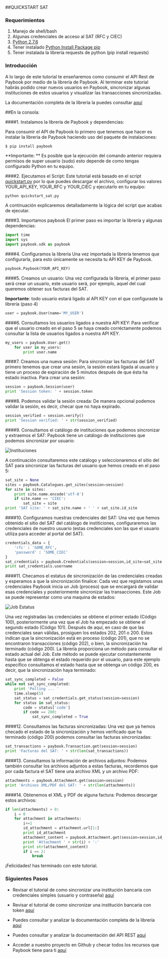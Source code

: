 
##QUICKSTART SAT

### Requerimientos

1. Manejo de shell/bash
2. Algunas credenciales de acceso al SAT (RFC y CIEC)
3. [Python 2.7.6](https://www.python.org/downloads/)
4. Tener instalado [Python Install Package pip](https://pip.pypa.io/en/stable/installing/)
5. Tener instalada la librería requests de python (pip install requests)

### Introducción

A lo largo de este tutorial te enseñaremos como consumir el API Rest de Paybook por medio de la librería de Paybook. Al terminar este tutorial habrás podido crear nuevos usuarios en Paybook, sincronizar algunas instituciones de estos usuarios y visualizar las transacciones sincronizadas.

La documentación completa de la librería la puedes consultar [aquí](https://github.com/Paybook/sync-py/blob/master/readme.md) 

##En la consola:

####1. Instalamos la librería de Paybook y dependencias:

Para consumir el API de Paybook lo primero que tenemos que hacer es instalar la libreria de Paybook haciendo uso del paquete de instalaciones:

```
$ pip install paybook
```

**Importante: ** Es posible que la ejecución del comando anterior requiera permisos de super usuario (sudo) esto depende de como tengas configurado Python en tu equipo.

####2. Ejecutamos el Script:
Este tutorial está basado en el script [quickstart.py](https://github.com/Paybook/sync-py/blob/master/quickstart_sat.py) por lo que puedes descargar el archivo, configurar los valores YOUR_API_KEY, YOUR_RFC y YOUR_CIEC y ejecutarlo en tu equipo:

```python
python quickstart_sat.py
```

A continuación explicaremos detalladamente la lógica del script que acabas de ejecutar.

####3. Importamos paybook
El primer paso es importar la librería y algunas dependencias:

```python
import time
import sys
import paybook.sdk as paybook
```

####4. Configuramos la librería
Una vez importada la librería tenemos que configurarla, para esto únicamente se necesita tu API KEY de Paybook.

```python
paybook.Paybook(YOUR_API_KEY)
```

####5. Creamos un usuario:
Una vez configurada la librería, el primer paso será crear un usuario, este usuario será, por ejemplo, aquel del cual queremos obtener sus facturas del SAT.

**Importante**: todo usuario estará ligado al API KEY con el que configuraste la librería (paso 4)

```python
user = paybook.User(name='MY_USER')
```

####6. Consultamos los usuarios ligados a nuestra API KEY:
Para verificar que el usuario creado en el paso 5 se haya creado corréctamente podemos consultar la lista de usuarios ligados a nuestra API KEY.

```python
my_users = paybook.User.get()
	for user in my_users:
	    print user.name
```

####7. Creamos una nueva sesión:
Para sincronizar las facturas del SAT primero tenemos que crear una sesión, la sesión estará ligada al usuario y tiene un proceso de expiración de 5 minutos después de que ésta ha estado inactiva. Para crear una sesión:

```python
session = paybook.Session(user)
print 'Session token: ' + session.token
```

####8. Podemos validar la sesión creada:
De manera opcional podemos validar la sesión, es decir, checar que no haya expirado.

```python
session_verified = session.verify()
print 'Session verified: ' + str(session_verified)
```

####9. Consultamos el catálogo de instituciones que podemos sincronizar y extraemos el SAT:
Paybook tiene un catálogo de instituciones que podemos sincronizar por usuario:

![Instituciones](https://github.com/Paybook/sync-py/blob/master/sites.png "Instituciones")

A continuación consultaremos este catálogo y seleccionaremos el sitio del SAT para sincronizar las facturas del usuario que hemos creado en el paso 5:

```python
sat_site = None
sites = paybook.Catalogues.get_sites(session=session)
for site in sites:
	print site.name.encode('utf-8')
	if site.name == 'CIEC':
	    sat_site = site
print 'SAT site: ' + sat_site.name + ' ' + sat_site.id_site
```

####10. Configuramos nuestras credenciales del SAT:
Una vez que hemos obtenido el sitio del SAT del catálogo de institiciones, configuraremos las credenciales de nuestro usuario (estas credenciales son las que el usuario utiliza para acceder al portal del SAT).

```python
credentials_data = {
	'rfc' : 'SOME_RFC',
	'password' : 'SOME_CIEC'
}
sat_credentials = paybook.Credentials(session=session,id_site=sat_site.id_site,credentials=credentials_data)
print sat_credentials.username
```

####11. Checamos el estatus de sincronización de las credenciales creadas y esperamos a que la sincronización finalice:
Cada vez que registamos unas credenciales Paybook inicia un Job (proceso) que se encargará de validar esas credenciales y posteriormente sincronizar las transacciones. Este Job se puede representar como una maquina de estados:

![Job Estatus](https://github.com/Paybook/sync-py/blob/master/normal.png "Job Estatus")

Una vez registradas las credenciales se obtiene el primer estado (Código 100), posteriormente una vez que el Job ha empezado se obtiene el segundo estado (Código 101). Después de aquí, en caso de que las credenciales sean válidas, prosiguen los estados 202, 201 o 200. Estos indican que la sincronización está en proceso (código 201), que no se encontraron transacciones (código 202), o bien, la sincronización ha terminado (código 200). La librería proporciona un método para consultar el estado actual del Job. Este método se puede ejecutar constantemente hasta que se obtenga el estado requerido por el usuario, para este ejemplo especifico consultamos el estado hasta que se obtenga un código 200, es decir, que la sincronización haya terminado:

```python
sat_sync_completed = False
while not sat_sync_completed: 
	print 'Polling ... '
	time.sleep(5)
	sat_status = sat_credentials.get_status(session=session)
	for status in sat_status:
		code = status['code']
		if code == 200:
			sat_sync_completed = True
```

####12. Consultamos las facturas sincronizadas:
Una vez que ya hemos checado el estado de la sincronización y hemos verificado que ha terminado (código 200) podemos consultar las facturas sincronizadas:
```python
sat_transactions = paybook.Transaction.get(session=session)
print 'Facturas del SAT: ' + str(len(sat_transactions))
```

####13. Consultamos la información de archivos adjuntos:
Podemos también consultar los archivos adjuntos a estas facturas, recordemos que por cada factura el SAT tiene una archivo XML y un archivo PDF:
```python
attachments = paybook.Attachment.get(session=session)
print 'Archivos XML/PDF del SAT: ' + str(len(attachments))
```

####14. Obtenemos el XML y PDF de alguna factura:
Podemos descargar estos archivos:
```python
if len(attachments) > 0:
	i = 0
	for attachment in attachments:
		i+=1
		id_attachment = attachment.url[1:]
		print id_attachment
		attachment_content = paybook.Attachment.get(session=session,id_attachment=id_attachment)
		print 'Attachment ' + str(i) + ':'
		print str(attachment_content)
		if i == 2:
			break	
```

¡Felicidades! has terminado con este tutorial. 

### Siguientes Pasos

- Revisar el tutorial de como sincronizar una institución bancaria con credenciales simples (usuario y contraseña) [aquí](https://github.com/Paybook/sync-py/blob/master/quickstart_normal_bank.md)

- Revisar el tutorial de como sincronizar una institución bancaria con token [aquí](https://github.com/Paybook/sync-py/blob/master/quickstart_token_bank.md)

- Puedes consultar y analizar la documentación completa de la librería [aquí](https://github.com/Paybook/sync-py/blob/master/readme.md)

- Puedes consultar y analizar la documentación del API REST [aquí](https://www.paybook.com/sync/docs#api-Overview)

- Acceder a nuestro proyecto en Github y checar todos los recursos que Paybook tiene para ti [aquí](https://github.com/Paybook)


























